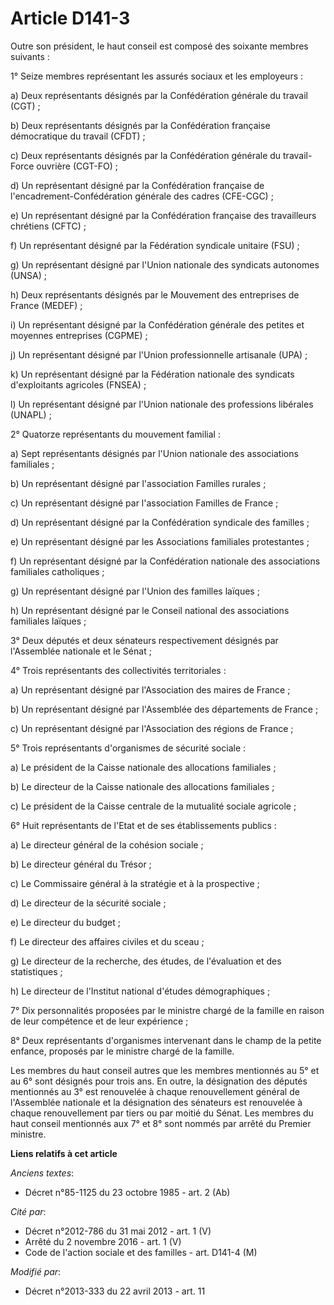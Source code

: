 # Article D141-3

Outre son président, le haut conseil est composé des soixante membres suivants : 

1° Seize membres représentant les assurés sociaux et les employeurs : 

a) Deux représentants désignés par la Confédération générale du travail (CGT) ; 

b) Deux représentants désignés par la Confédération française démocratique du travail (CFDT) ; 

c) Deux représentants désignés par la Confédération générale du travail-Force ouvrière (CGT-FO) ; 

d) Un représentant désigné par la Confédération française de l'encadrement-Confédération générale des cadres (CFE-CGC) ; 

e) Un représentant désigné par la Confédération française des travailleurs chrétiens (CFTC) ; 

f) Un représentant désigné par la Fédération syndicale unitaire (FSU) ; 

g) Un représentant désigné par l'Union nationale des syndicats autonomes (UNSA) ; 

h) Deux représentants désignés par le Mouvement des entreprises de France (MEDEF) ; 

i) Un représentant désigné par la Confédération générale des petites et moyennes entreprises (CGPME) ; 

j) Un représentant désigné par l'Union professionnelle artisanale (UPA) ; 

k) Un représentant désigné par la Fédération nationale des syndicats d'exploitants agricoles (FNSEA) ; 

l) Un représentant désigné par l'Union nationale des professions libérales (UNAPL) ; 

2° Quatorze représentants du mouvement familial : 

a) Sept représentants désignés par l'Union nationale des associations familiales ; 

b) Un représentant désigné par l'association Familles rurales ; 

c) Un représentant désigné par l'association Familles de France ; 

d) Un représentant désigné par la Confédération syndicale des familles ; 

e) Un représentant désigné par les Associations familiales protestantes ; 

f) Un représentant désigné par la Confédération nationale des associations familiales catholiques ; 

g) Un représentant désigné par l'Union des familles laïques ; 

h) Un représentant désigné par le Conseil national des associations familiales laïques ; 

3° Deux députés et deux sénateurs respectivement désignés par l'Assemblée nationale et le Sénat ; 

4° Trois représentants des collectivités territoriales : 

a) Un représentant désigné par l'Association des maires de France ; 

b) Un représentant désigné par l'Assemblée des départements de France ; 

c) Un représentant désigné par l'Association des régions de France ; 

5° Trois représentants d'organismes de sécurité sociale : 

a) Le président de la Caisse nationale des allocations familiales ; 

b) Le directeur de la Caisse nationale des allocations familiales ; 

c) Le président de la Caisse centrale de la mutualité sociale agricole ; 

6° Huit représentants de l'Etat et de ses établissements publics : 

a) Le directeur général de la cohésion sociale ; 

b) Le directeur général du Trésor ; 

c) Le Commissaire général à la stratégie et à la prospective ; 

d) Le directeur de la sécurité sociale ; 

e) Le directeur du budget ; 

f) Le directeur des affaires civiles et du sceau ; 

g) Le directeur de la recherche, des études, de l'évaluation et des statistiques ; 

h) Le directeur de l'Institut national d'études démographiques ; 

7° Dix personnalités proposées par le ministre chargé de la famille en raison de leur compétence et de leur expérience ; 

8° Deux représentants d'organismes intervenant dans le champ de la petite enfance, proposés par le ministre chargé de la
famille. 

Les membres du haut conseil autres que les membres mentionnés au 5° et au 6° sont désignés pour trois ans. En outre, la
désignation des députés mentionnés au 3° est renouvelée à chaque renouvellement général de l'Assemblée nationale et la
désignation des sénateurs est renouvelée à chaque renouvellement par tiers ou par moitié du Sénat. Les membres du haut
conseil mentionnés aux 7° et 8° sont nommés par arrêté du Premier ministre.

**Liens relatifs à cet article**

_Anciens textes_:

  - Décret n°85-1125 du 23 octobre 1985 - art. 2 (Ab)

_Cité par_:

  - Décret n°2012-786 du 31 mai 2012 - art. 1 (V)
  - Arrêté du 2 novembre 2016 - art. 1 (V)
  - Code de l'action sociale et des familles - art. D141-4 (M)

_Modifié par_:

  - Décret n°2013-333 du 22 avril 2013 - art. 11
